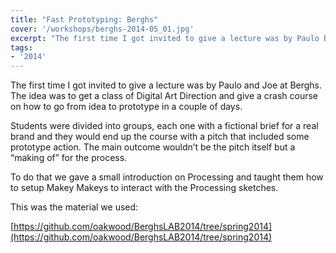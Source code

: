 ```yaml
---
title: "Fast Prototyping: Berghs"
cover: '/workshops/berghs-2014-05_01.jpg'
excerpt: "The first time I got invited to give a lecture was by Paulo Barcelos and Joe Coppard at Berghs. The idea was to get a class of Digital Art Direction and give a crash course on how to go from idea to prototype in a couple of days."
tags:
- '2014'
---
```


The first time I got invited to give a lecture was by Paulo and Joe at Berghs. The idea was to get a class of Digital Art Direction and give a crash course on how to go from idea to prototype in a couple of days.

Students were divided into groups, each one with a fictional brief for a real brand and they would end up the course with a pitch that included some prototype action. The main outcome wouldn’t be the pitch itself but a “making of” for the process.

To do that we gave a small introduction on Processing and taught them how to setup Makey Makeys to interact with the Processing sketches.

This was the material we used:

[https://github.com/oakwood/BerghsLAB2014/tree/spring2014](https://github.com/oakwood/BerghsLAB2014/tree/spring2014)
